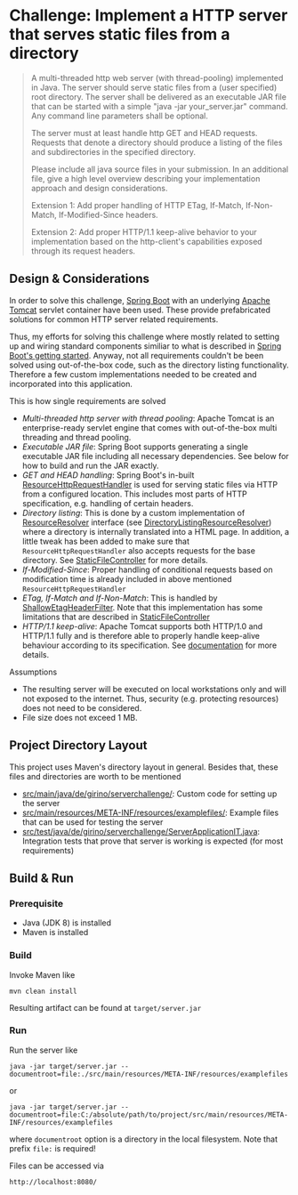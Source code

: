 # Challenge: Implement a HTTP server that serves static files from a directory


> A multi-threaded http web server (with thread-pooling) implemented in Java. The server should serve static files from a (user specified) root directory. The server shall be delivered as an executable JAR file that can be started with a simple "java -jar your_server.jar" command. Any command line parameters shall be optional.
> 
> The server must at least handle http GET and HEAD requests. Requests that denote a directory should produce a listing of the files and subdirectories in the specified directory.
>
> Please include all java source files in your submission. In an additional file, give a high level overview describing your implementation approach and design considerations.
> 
> Extension 1: Add proper handling of HTTP ETag, If-Match, If-Non-Match, If-Modified-Since headers.
> 
> Extension 2: Add proper HTTP/1.1 keep-alive behavior to your implementation based on the http-client's capabilities exposed through its request headers.


## Design & Considerations
In order to solve this challenge, [Spring Boot](https://projects.spring.io/spring-boot/) with an underlying 
[Apache Tomcat](http://tomcat.apache.org/) servlet container have been used. These provide prefabricated solutions for
common HTTP server related requirements.

Thus, my efforts for solving this challenge where mostly related to setting up and wiring standard components similiar to
what is described in [Spring Boot's getting started](https://spring.io/guides/gs/spring-boot/).
Anyway, not all requirements couldn't be been solved using out-of-the-box code, such as the directory listing functionality. 
Therefore a few custom implementations needed to be created and incorporated into this application.

This is how single requirements are solved

* _Multi-threaded http server with thread pooling_: Apache Tomcat is an enterprise-ready servlet engine that comes with out-of-the-box multi threading and thread pooling.
* _Executable JAR file_: Spring Boot supports generating a single executable JAR file including all necessary dependencies. See below for how to build and run the JAR exactly.
* _GET and HEAD handling_: Spring Boot's in-built [ResourceHttpRequestHandler](http://docs.spring.io/spring/docs/current/javadoc-api/org/springframework/web/servlet/resource/ResourceHttpRequestHandler.html) 
    is used for serving static files via HTTP from a configured location. This includes most parts of HTTP specification, e.g. handling of certain headers. 
* _Directory listing_: This is done by a custom implementation of [ResourceResolver](http://docs.spring.io/spring/docs/current/javadoc-api/org/springframework/web/servlet/resource/ResourceResolver.html) 
    interface (see [DirectoryListingResourceResolver](./src/main/java/de/girino/serverchallenge/DirectoryListingResourceResolver.java))
    where a directory is internally translated into a HTML page. In addition, a little tweak has been added to make sure 
    that `ResourceHttpRequestHandler` also accepts requests for the base directory. See [StaticFileController](./src/main/java/de/girino/serverchallenge/StaticFileController.java)
    for more details.
* _If-Modified-Since_: Proper handling of conditional requests based on modification time is already included in above mentioned `ResourceHttpRequestHandler`
* _ETag, If-Match and If-Non-Match_: This is handled by [ShallowEtagHeaderFilter](http://docs.spring.io/spring/docs/current/javadoc-api/org/springframework/web/filter/ShallowEtagHeaderFilter.html). 
    Note that this implementation has some limitations that are described in [StaticFileController](./src/main/java/de/girino/serverchallenge/StaticFileController.java) 
* _HTTP/1.1 keep-alive_: Apache Tomcat supports both HTTP/1.0 and HTTP/1.1 fully and is therefore able to properly handle 
  keep-alive behaviour according to its specification. See [documentation](https://tomcat.apache.org/tomcat-8.0-doc/config/http.html#HTTP/1.1_and_HTTP/1.0_Support) for more details. 


Assumptions
* The resulting server will be executed on local workstations only and will not exposed to the internet. Thus, security (e.g. protecting resources) does not need to be considered.
* File size does not exceed 1 MB.


## Project Directory Layout

This project uses Maven's directory layout in general. Besides that, these files and directories are worth to be mentioned

* [src/main/java/de/girino/serverchallenge/](src/main/java/de/girino/serverchallenge/): Custom code for setting up the server
* [src/main/resources/META-INF/resources/examplefiles/](src/main/resources/META-INF/resources/examplefiles/): Example files that can be used for testing the server
* [src/test/java/de/girino/serverchallenge/ServerApplicationIT.java](src/test/java/de/girino/serverchallenge/ServerApplicationIT.java): Integration tests that prove that server is working is expected (for most requirements)


## Build & Run


### Prerequisite
- Java (JDK 8) is installed
- Maven is installed


### Build

Invoke Maven like 

    mvn clean install
		
Resulting artifact can be found at `target/server.jar`		

### Run

Run the server like

    java -jar target/server.jar --documentroot=file:./src/main/resources/META-INF/resources/examplefiles
or

    java -jar target/server.jar --documentroot=file:C:/absolute/path/to/project/src/main/resources/META-INF/resources/examplefiles

where `documentroot` option is a directory in the local filesystem. Note that prefix `file:` is required!

Files can be accessed via

    http://localhost:8080/